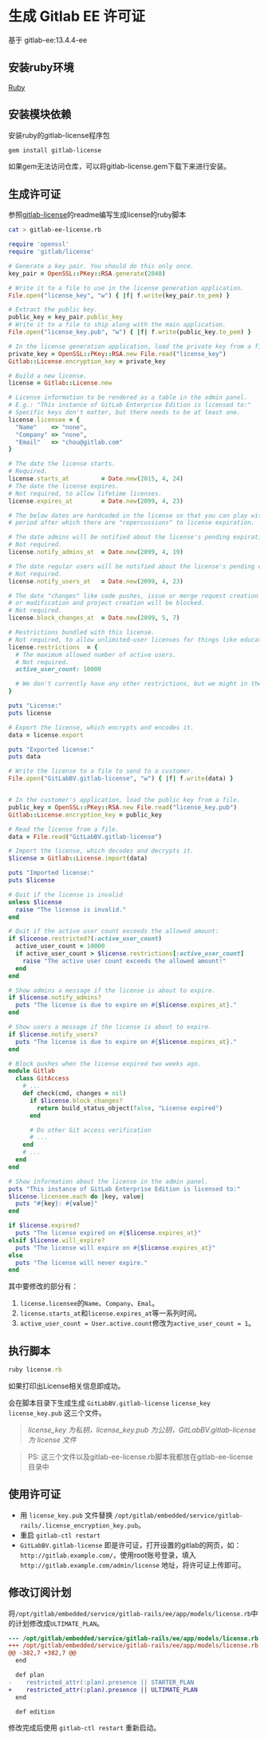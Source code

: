 # 生成 Gitlab EE 许可证

基于 gitlab-ee:13.4.4-ee

## 安装ruby环境

[Ruby](https://www.ruby-lang.org/zh_cn/)

## 安装模块依赖

安装ruby的gitlab-license程序包

```bash
gem install gitlab-license
```

如果gem无法访问仓库，可以将gitlab-license.gem下载下来进行安装。

## 生成许可证

参照[gitlab-license](https://github.com/mockingbot/gitlab-license)的readme编写生成license的ruby脚本

```bash
cat > gitlab-ee-license.rb
```

```ruby
require 'openssl'
require 'gitlab/license'

# Generate a key pair. You should do this only once.
key_pair = OpenSSL::PKey::RSA.generate(2048)

# Write it to a file to use in the license generation application.
File.open("license_key", "w") { |f| f.write(key_pair.to_pem) }

# Extract the public key.
public_key = key_pair.public_key
# Write it to a file to ship along with the main application.
File.open("license_key.pub", "w") { |f| f.write(public_key.to_pem) }

# In the license generation application, load the private key from a file.
private_key = OpenSSL::PKey::RSA.new File.read("license_key")
Gitlab::License.encryption_key = private_key

# Build a new license.
license = Gitlab::License.new

# License information to be rendered as a table in the admin panel.
# E.g.: "This instance of GitLab Enterprise Edition is licensed to:"
# Specific keys don't matter, but there needs to be at least one.
license.licensee = {
  "Name"    => "none",
  "Company" => "none",
  "Email"   => "chou@gitlab.com"
}

# The date the license starts. 
# Required.
license.starts_at         = Date.new(2015, 4, 24)
# The date the license expires. 
# Not required, to allow lifetime licenses.
license.expires_at        = Date.new(2099, 4, 23)

# The below dates are hardcoded in the license so that you can play with the
# period after which there are "repercussions" to license expiration.

# The date admins will be notified about the license's pending expiration. 
# Not required.
license.notify_admins_at  = Date.new(2099, 4, 19)

# The date regular users will be notified about the license's pending expiration.
# Not required.
license.notify_users_at   = Date.new(2099, 4, 23)

# The date "changes" like code pushes, issue or merge request creation 
# or modification and project creation will be blocked.
# Not required.
license.block_changes_at  = Date.new(2099, 5, 7)

# Restrictions bundled with this license.
# Not required, to allow unlimited-user licenses for things like educational organizations.
license.restrictions  = {
  # The maximum allowed number of active users.
  # Not required.
  active_user_count: 10000

  # We don't currently have any other restrictions, but we might in the future.
}

puts "License:"
puts license

# Export the license, which encrypts and encodes it.
data = license.export

puts "Exported license:"
puts data

# Write the license to a file to send to a customer.
File.open("GitLabBV.gitlab-license", "w") { |f| f.write(data) }


# In the customer's application, load the public key from a file.
public_key = OpenSSL::PKey::RSA.new File.read("license_key.pub")
Gitlab::License.encryption_key = public_key

# Read the license from a file.
data = File.read("GitLabBV.gitlab-license")

# Import the license, which decodes and decrypts it.
$license = Gitlab::License.import(data)

puts "Imported license:"
puts $license

# Quit if the license is invalid
unless $license
  raise "The license is invalid."
end

# Quit if the active user count exceeds the allowed amount:
if $license.restricted?(:active_user_count)
  active_user_count = 10000
  if active_user_count > $license.restrictions[:active_user_count]
    raise "The active user count exceeds the allowed amount!"
  end
end

# Show admins a message if the license is about to expire.
if $license.notify_admins?
  puts "The license is due to expire on #{$license.expires_at}."
end

# Show users a message if the license is about to expire.
if $license.notify_users?
  puts "The license is due to expire on #{$license.expires_at}."
end

# Block pushes when the license expired two weeks ago.
module Gitlab
  class GitAccess
    # ...
    def check(cmd, changes = nil)
      if $license.block_changes?
        return build_status_object(false, "License expired")
      end

      # Do other Git access verification
      # ...
    end
    # ...
  end
end

# Show information about the license in the admin panel.
puts "This instance of GitLab Enterprise Edition is licensed to:"
$license.licensee.each do |key, value|
  puts "#{key}: #{value}"
end

if $license.expired?
  puts "The license expired on #{$license.expires_at}"
elsif $license.will_expire?
  puts "The license will expire on #{$license.expires_at}"
else
  puts "The license will never expire."
end
```

其中要修改的部分有：

1. `license.licensee`的`Name`、`Company`、`Emal`。
2. `license.starts_at`和`license.expires_at`等一系列时间。
3. `active_user_count = User.active.count`修改为`active_user_count = 1`。

## 执行脚本

```ruby
ruby license.rb
```

如果打印出License相关信息即成功。

会在脚本目录下生成生成 `GitLabBV.gitlab-license` `license_key` `license_key.pub` 这三个文件。

> *license_key 为私钥，license_key.pub 为公钥，GitLabBV.gitlab-license 为 license 文件*

> PS: 这三个文件以及gitlab-ee-license.rb脚本我都放在gitlab-ee-license目录中

## 使用许可证

- 用 `license_key.pub` 文件替换 `/opt/gitlab/embedded/service/gitlab-rails/.license_encryption_key.pub`。
- 重启 `gitlab-ctl restart`
- `GitLabBV.gitlab-license` 即是许可证，打开设置的gitlab的网页，如：`http://gitlab.example.com/`，使用root账号登录，填入 `http://gitlab.example.com/admin/license` 地址，将许可证上传即可。

## 修改订阅计划

将`/opt/gitlab/embedded/service/gitlab-rails/ee/app/models/license.rb`中的计划修改成`ULTIMATE_PLAN`。

```diff
--- /opt/gitlab/embedded/service/gitlab-rails/ee/app/models/license.rb
+++ /opt/gitlab/embedded/service/gitlab-rails/ee/app/models/license.rb
@@ -382,7 +382,7 @@
  end

  def plan
-    restricted_attr(:plan).presence || STARTER_PLAN
+    restricted_attr(:plan).presence || ULTIMATE_PLAN
  end

  def edition
```

修改完成后使用 `gitlab-ctl restart` 重新启动。